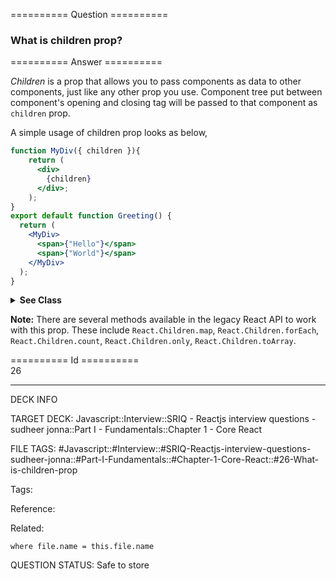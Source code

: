 ========== Question ==========  

### What is children prop?  

========== Answer ==========  

_Children_ is a prop that allows you to pass components as data to other components, just like any other prop you use. Component tree put between component's opening and closing tag will be passed to that component as `children` prop.

A simple usage of children prop looks as below,

```jsx
function MyDiv({ children }){
    return (
      <div>
        {children}
      </div>;
    );
}
export default function Greeting() {
  return (
    <MyDiv>
      <span>{"Hello"}</span>
      <span>{"World"}</span>
    </MyDiv>
  );
}
```

<details><summary><b>See Class</b></summary>

<p>

```jsx
const MyDiv = React.createClass({
    render: function () {
        return <div>{this.props.children}</div>;
    },
});
ReactDOM.render(
    <MyDiv>
        <span>{'Hello'}</span>
        <span>{'World'}</span>
    </MyDiv>,
    node,
);
```

</p>

</details>

**Note:** There are several methods available in the legacy React API to work with this prop. These include `React.Children.map`, `React.Children.forEach`, `React.Children.count`, `React.Children.only`, `React.Children.toArray`.

========== Id ==========  
26

---

DECK INFO

TARGET DECK: Javascript::Interview::SRIQ - Reactjs interview questions - sudheer jonna::Part I - Fundamentals::Chapter 1 - Core React

FILE TAGS: #Javascript::#Interview::#SRIQ-Reactjs-interview-questions-sudheer-jonna::#Part-I-Fundamentals::#Chapter-1-Core-React::#26-What-is-children-prop

Tags:

Reference:

Related:

```dataview
where file.name = this.file.name
```
QUESTION STATUS: Safe to store
